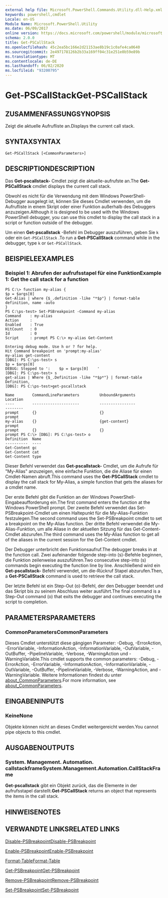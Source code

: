 ```yaml
---
external help file: Microsoft.PowerShell.Commands.Utility.dll-Help.xml
keywords: powershell,cmdlet
Locale: en-US
Module Name: Microsoft.PowerShell.Utility
ms.date: 06/09/2017
online version: https://docs.microsoft.com/powershell/module/microsoft.powershell.utility/get-pscallstack?view=powershell-5.1&WT.mc_id=ps-gethelp
schema: 2.0.0
title: Get-PSCallStack
ms.openlocfilehash: 45c2ea5bc166e2d21153ae8b19c1c0afe4ca0640
ms.sourcegitcommit: 2e497178126b2b33a169ff04c31e251e0b59e89b
ms.translationtype: MT
ms.contentlocale: de-DE
ms.lasthandoff: 06/02/2020
ms.locfileid: "93200795"
---
```

# <span data-ttu-id="eb749-103">Get-PSCallStack</span><span class="sxs-lookup"><span data-stu-id="eb749-103">Get-PSCallStack</span></span>

## <span data-ttu-id="eb749-104">ZUSAMMENFASSUNG</span><span class="sxs-lookup"><span data-stu-id="eb749-104">SYNOPSIS</span></span>
<span data-ttu-id="eb749-105">Zeigt die aktuelle Aufrufliste an.</span><span class="sxs-lookup"><span data-stu-id="eb749-105">Displays the current call stack.</span></span>

## <span data-ttu-id="eb749-106">SYNTAX</span><span class="sxs-lookup"><span data-stu-id="eb749-106">SYNTAX</span></span>

```
Get-PSCallStack [<CommonParameters>]
```

## <span data-ttu-id="eb749-107">DESCRIPTION</span><span class="sxs-lookup"><span data-stu-id="eb749-107">DESCRIPTION</span></span>
<span data-ttu-id="eb749-108">Das **Get-pscallstack-** Cmdlet zeigt die aktuelle-aufrufste an.</span><span class="sxs-lookup"><span data-stu-id="eb749-108">The **Get-PSCallStack** cmdlet displays the current call stack.</span></span>

<span data-ttu-id="eb749-109">Obwohl es nicht für die Verwendung mit dem Windows PowerShell-Debugger ausgelegt ist, können Sie dieses Cmdlet verwenden, um die Aufrufliste in einem Skript oder einer Funktion außerhalb des Debuggers anzuzeigen.</span><span class="sxs-lookup"><span data-stu-id="eb749-109">Although it is designed to be used with the Windows PowerShell debugger, you can use this cmdlet to display the call stack in a script or function outside of the debugger.</span></span>

<span data-ttu-id="eb749-110">Um einen **Get-pscallstack** -Befehl im Debugger auszuführen, geben Sie `k` oder ein `Get-PSCallStack` .</span><span class="sxs-lookup"><span data-stu-id="eb749-110">To run a **Get-PSCallStack** command while in the debugger, type `k` or `Get-PSCallStack`.</span></span>

## <span data-ttu-id="eb749-111">BEISPIELE</span><span class="sxs-lookup"><span data-stu-id="eb749-111">EXAMPLES</span></span>

### <span data-ttu-id="eb749-112">Beispiel 1: Abrufen der aufrufsstapel für eine Funktion</span><span class="sxs-lookup"><span data-stu-id="eb749-112">Example 1: Get the call stack for a function</span></span>

```
PS C:\> function my-alias {
$p = $args[0]
Get-Alias | where {$_.definition -like "*$p"} | format-table definition, name -auto
}
PS C:\ps-test> Set-PSBreakpoint -Command my-alias
Command    : my-alias
Action     :
Enabled    : True
HitCount   : 0
Id         : 0
Script     : prompt PS C:\> my-alias Get-Content

Entering debug mode. Use h or ? for help.
Hit Command breakpoint on 'prompt:my-alias'
my-alias get-content
[DBG]: PS C:\ps-test> s
$p = $args[0]
DEBUG: Stepped to ':    $p = $args[0]    '
[DBG]: PS C:\ps-test> s
get-alias | Where {$_.Definition -like "*$p*"} | format-table Definition,
[DBG]: PS C:\ps-test>get-pscallstack

Name        CommandLineParameters         UnboundArguments              Location
----        ---------------------         ----------------              --------
prompt      {}                            {}                            prompt
my-alias    {}                            {get-content}                 prompt
prompt      {}                            {}                            prompt PS C:\> [DBG]: PS C:\ps-test> o
Definition  Name
----------  ----
Get-Content gc
Get-Content cat
Get-Content type
```

<span data-ttu-id="eb749-113">Dieser Befehl verwendet das **Get-pscallstack-** Cmdlet, um die Aufrufe für "My-Alias" anzuzeigen, eine einfache Funktion, die die Aliase für einen Cmdlet-Namen abruft.</span><span class="sxs-lookup"><span data-stu-id="eb749-113">This command uses the **Get-PSCallStack** cmdlet to display the call stack for My-Alias, a simple function that gets the aliases for a cmdlet name.</span></span>

<span data-ttu-id="eb749-114">Der erste Befehl gibt die Funktion an der Windows PowerShell-Eingabeaufforderung ein.</span><span class="sxs-lookup"><span data-stu-id="eb749-114">The first command enters the function at the Windows PowerShell prompt.</span></span>
<span data-ttu-id="eb749-115">Der zweite Befehl verwendet das Set-PSBreakpoint-Cmdlet um einen Haltepunkt für die My-Alias-Funktion festzulegen.</span><span class="sxs-lookup"><span data-stu-id="eb749-115">The second command uses the Set-PSBreakpoint cmdlet to set a breakpoint on the My-Alias function.</span></span>
<span data-ttu-id="eb749-116">Der dritte Befehl verwendet die My-Alias-Funktion, um alle Aliase in der aktuellen Sitzung für das Get-Content-Cmdlet abzurufen.</span><span class="sxs-lookup"><span data-stu-id="eb749-116">The third command uses the My-Alias function to get all of the aliases in the current session for the Get-Content cmdlet.</span></span>

<span data-ttu-id="eb749-117">Der Debugger unterbricht den Funktionsaufruf.</span><span class="sxs-lookup"><span data-stu-id="eb749-117">The debugger breaks in at the function call.</span></span>
<span data-ttu-id="eb749-118">Zwei aufeinander folgende step-into (s)-Befehle beginnen, die Funktion zeilenweise auszuführen.</span><span class="sxs-lookup"><span data-stu-id="eb749-118">Two consecutive step-into (s) commands begin executing the function line by line.</span></span>
<span data-ttu-id="eb749-119">Anschließend wird ein **Get-pscallstack-** Befehl verwendet, um die-Rückruf Stapel abzurufen.</span><span class="sxs-lookup"><span data-stu-id="eb749-119">Then, a **Get-PSCallStack** command is used to retrieve the call stack.</span></span>

<span data-ttu-id="eb749-120">Der letzte Befehl ist ein Step-Out (o)-Befehl, der den Debugger beendet und das Skript bis zu seinem Abschluss weiter ausführt.</span><span class="sxs-lookup"><span data-stu-id="eb749-120">The final command is a Step-Out command (o) that exits the debugger and continues executing the script to completion.</span></span>

## <span data-ttu-id="eb749-121">PARAMETERS</span><span class="sxs-lookup"><span data-stu-id="eb749-121">PARAMETERS</span></span>

### <span data-ttu-id="eb749-122">CommonParameters</span><span class="sxs-lookup"><span data-stu-id="eb749-122">CommonParameters</span></span>
<span data-ttu-id="eb749-123">Dieses Cmdlet unterstützt diese gängigen Parameter: -Debug, -ErrorAction, -ErrorVariable, -InformationAction, -InformationVariable, -OutVariable, -OutBuffer, -PipelineVariable, -Verbose, -WarningAction und -WarningVariable.</span><span class="sxs-lookup"><span data-stu-id="eb749-123">This cmdlet supports the common parameters: -Debug, -ErrorAction, -ErrorVariable, -InformationAction, -InformationVariable, -OutVariable, -OutBuffer, -PipelineVariable, -Verbose, -WarningAction, and -WarningVariable.</span></span> <span data-ttu-id="eb749-124">Weitere Informationen findest du unter [about_CommonParameters](https://go.microsoft.com/fwlink/?LinkID=113216).</span><span class="sxs-lookup"><span data-stu-id="eb749-124">For more information, see [about_CommonParameters](https://go.microsoft.com/fwlink/?LinkID=113216).</span></span>

## <span data-ttu-id="eb749-125">EINGABEN</span><span class="sxs-lookup"><span data-stu-id="eb749-125">INPUTS</span></span>

### <span data-ttu-id="eb749-126">Keine</span><span class="sxs-lookup"><span data-stu-id="eb749-126">None</span></span>
<span data-ttu-id="eb749-127">Objekte können nicht an dieses Cmdlet weitergereicht werden.</span><span class="sxs-lookup"><span data-stu-id="eb749-127">You cannot pipe objects to this cmdlet.</span></span>

## <span data-ttu-id="eb749-128">AUSGABEN</span><span class="sxs-lookup"><span data-stu-id="eb749-128">OUTPUTS</span></span>

### <span data-ttu-id="eb749-129">System. Management. Automation. callstackframe</span><span class="sxs-lookup"><span data-stu-id="eb749-129">System.Management.Automation.CallStackFrame</span></span>
<span data-ttu-id="eb749-130">**Get-pscallstack** gibt ein Objekt zurück, das die Elemente in der aufrufsstapel darstellt.</span><span class="sxs-lookup"><span data-stu-id="eb749-130">**Get-PSCallStack** returns an object that represents the items in the call stack.</span></span>

## <span data-ttu-id="eb749-131">HINWEISE</span><span class="sxs-lookup"><span data-stu-id="eb749-131">NOTES</span></span>

## <span data-ttu-id="eb749-132">VERWANDTE LINKS</span><span class="sxs-lookup"><span data-stu-id="eb749-132">RELATED LINKS</span></span>

[<span data-ttu-id="eb749-133">Disable-PSBreakpoint</span><span class="sxs-lookup"><span data-stu-id="eb749-133">Disable-PSBreakpoint</span></span>](Disable-PSBreakpoint.md)

[<span data-ttu-id="eb749-134">Enable-PSBreakpoint</span><span class="sxs-lookup"><span data-stu-id="eb749-134">Enable-PSBreakpoint</span></span>](Enable-PSBreakpoint.md)

[<span data-ttu-id="eb749-135">Format-Table</span><span class="sxs-lookup"><span data-stu-id="eb749-135">Format-Table</span></span>](Format-Table.md)

[<span data-ttu-id="eb749-136">Get-PSBreakpoint</span><span class="sxs-lookup"><span data-stu-id="eb749-136">Get-PSBreakpoint</span></span>](Get-PSBreakpoint.md)

[<span data-ttu-id="eb749-137">Remove-PSBreakpoint</span><span class="sxs-lookup"><span data-stu-id="eb749-137">Remove-PSBreakpoint</span></span>](Remove-PSBreakpoint.md)

[<span data-ttu-id="eb749-138">Set-PSBreakpoint</span><span class="sxs-lookup"><span data-stu-id="eb749-138">Set-PSBreakpoint</span></span>](Set-PSBreakpoint.md)

